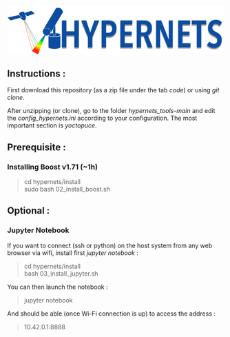 ![Hypernets Logo](hypernets/resources/logo.png)
  
  
## Instructions :
First download this repository (as a zip file under the tab *code*) or using
*git clone*.
  
After unzipping (or clone), go to the folder *hypernets_tools-main* and edit
the *config_hypernets.ini* according to your configuration. The most important
section is *yoctopuce*. 

## Prerequisite : 
### Installing Boost v1.71 (~1h)
> cd hypernets/install  
> sudo bash 02_install_boost.sh
   
   
## Optional :
### Jupyter Notebook
If you want to connect (ssh or python) on the host system from any web browser via wifi, 
install first *jupyter notebook* :

> cd hypernets/install  
> bash 03_install_jupyter.sh

You can then launch the notebook :
> jupyter notebook 

And should be able (once Wi-Fi connection is up) to access the address : 
> 10.42.0.1:8888
